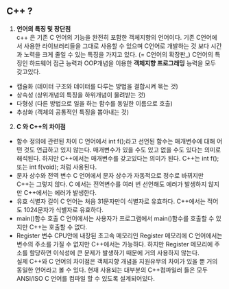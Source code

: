 ## C++ ?

1. **언어의 특징 및 장단점**  
c++ 은 기존 C 언어의 기능을 완전히 포함한 객체지향의 언어이다. 기존 C언어에서 사용한 라이브러리들을 그대로 사용할 수 있으며 C언어로 개발하는 것 보다 시간과 노력을 크게 줄일 수 있는 특징을 가지고 있다. (= C언어의 확장판_) 	C언어의 특징인 하드웨어 접근 능력과 OOP개념을 이용한 **객체지향 프로그래밍** 능력을 모두 갖고있다. 
 - 캡슐화 (데이터 구조와 데이터를 다루는 방법을 결합시켜 묶는 것)
 - 상속성 (상위개념의 특징을 하위개념이 물려받는 것)
 - 다형성 (다른 방법으로 일을 하는 함수를 동일한 이름으로 호출)
 - 추상화 (객체의 공통적인 특징을 뽑아내는 것)

2. **C 와 C++의 차이점**     

- 함수 정의에 관련된 차이
C 언어에서 int f();라고 선언된 함수는 매개변수에 대해 어떤 것도 언급하고 있지 않는다. 매개변수가 있을 수도 있고 없을 수도 있다는 의미로 해석된다. 하지만 C++에서는 매개변수를 갖고있다는 의미가 된다. C++는 int f();또는 int f(void); 처럼 사용된다.  
- 문자 상수와 전역 변수
C 언어에서 문자 상수가 자동적으로 정수로 바뀌지만 C++는 그렇지 않다. C 에서는 전역변수를 여러 번 선언해도 에러가 발생하지 않지만 C++에서는 에러가 발생한다.
   
- 유효 식별자 길이
C 언어는 처음 31문자만이 식별자로 유효하다. C++에서는 적어도 1024문자가 식별자로 유효하다.
   
- main()함수 호출
C 언어에서는 사용자가 프로그램에서 main()함수를 호출할 수 있지만 C++는 호출할 수 없다.
   
- Register 변수
CPU안에 내장된 초고속 메모리인 Register 메모리에 C 언어에서는 변수의 주소를 가질 수 없지만 C++에서는 가능하다. 하지만 Register 메모리에 주소를 할당하면 이식성에 큰 문제가 발생하기 때문에 거의 사용하지 않는다.
   
실제 C++와 C 언어의 차이점은 객체지향 개념을 지원유무의 차이가 있을 뿐 거의 동일한 언어라고 볼 수 있다. 현재 사용되는 대부분의 C++컴파일러 들은 모두 ANSI/ISO C 언어를 컴파일 할 수 있도록 설계되어있다.


 